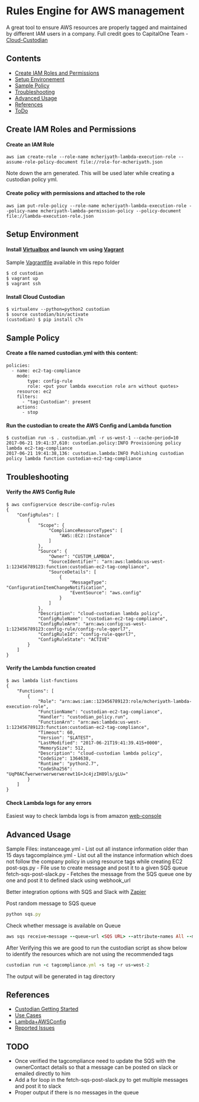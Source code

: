 Rules Engine for AWS management
===============================
A great tool to ensure AWS resources are properly tagged and maintained by different IAM users in a company.
Full credit goes to CapitalOne Team - [Cloud-Custodian](https://github.com/capitalone/cloud-custodian)

## Contents
* [Create IAM Roles and Permissions](#create-iam-roles)
* [Setup Environement](#setup-environment)
* [Sample Policy](#sample-policy)
* [Troubleshooting](#troubleshooting)
* [Advanced Usage](#advaned-usage)
* [References](#references)
* [ToDo](#todo)

## Create IAM Roles and Permissions
#### Create an IAM Role
```
aws iam create-role --role-name mcheriyath-lambda-execution-role --assume-role-policy-document file://role-for-mcheriyath.json
```

Note down the arn generated. This will be used later while creating a custodian policy yml.

#### Create policy with permissions and attached to the role 
```
aws iam put-role-policy --role-name mcheriyath-lambda-execution-role --policy-name mcheriyath-lambda-permission-policy --policy-document file://lambda-execution-role.json
```


## Setup Environment

#### Install [Virtualbox](https://www.virtualbox.org/wiki/Downloads) and launch vm using [Vagrant](https://www.vagrantup.com/downloads.html) <br>
Sample [Vagrantfile](https://raw.githubusercontent.com/mcheriyath/helper-scripts/master/custodian/Vagrantfile) available in this repo folder
```
$ cd custodian
$ vagrant up
$ vagrant ssh
```

#### Install Cloud Custodian
```
$ virtualenv --python=python2 custodian
$ source custodian/bin/activate
(custodian) $ pip install c7n
```

## Sample Policy
#### Create a file named custodian.yml with this content:
```
policies:
  - name: ec2-tag-compliance
    mode:
        type: config-rule
        role: <put your lambda execution role arn without quotes>
    resource: ec2
    filters:
      - "tag:Custodian": present
    actions:
      - stop
```
#### Run the custodian to create the AWS Config and Lambda function
```
$ custodian run -s . custodian.yml -r us-west-1 --cache-period=10
2017-06-21 19:41:37,610: custodian.policy:INFO Provisioning policy lambda ec2-tag-compliance
2017-06-21 19:41:38,136: custodian.lambda:INFO Publishing custodian policy lambda function custodian-ec2-tag-compliance
```

## Troubleshooting
#### Verify the AWS Config Rule
```
$ aws configservice describe-config-rules
{
    "ConfigRules": [
        {
            "Scope": {
                "ComplianceResourceTypes": [
                    "AWS::EC2::Instance"
                ]
            },
            "Source": {
                "Owner": "CUSTOM_LAMBDA",
                "SourceIdentifier": "arn:aws:lambda:us-west-1:123456789123:function:custodian-ec2-tag-compliance",
                "SourceDetails": [
                    {
                        "MessageType": "ConfigurationItemChangeNotification",
                        "EventSource": "aws.config"
                    }
                ]
            },
            "Description": "cloud-custodian lambda policy",
            "ConfigRuleName": "custodian-ec2-tag-compliance",
            "ConfigRuleArn": "arn:aws:config:us-west-1:123456789123:config-rule/config-rule-qqerl7",
            "ConfigRuleId": "config-rule-qqerl7",
            "ConfigRuleState": "ACTIVE"
        }
    ]
}
```

#### Verify the Lambda function created
```
$ aws lambda list-functions
{
    "Functions": [
        {
            "Role": "arn:aws:iam::123456789123:role/mcheriyath-lambda-execution-role",
            "FunctionName": "custodian-ec2-tag-compliance",
            "Handler": "custodian_policy.run",
            "FunctionArn": "arn:aws:lambda:us-west-1:123456789123:function:custodian-ec2-tag-compliance",
            "Timeout": 60,
            "Version": "$LATEST",
            "LastModified": "2017-06-21T19:41:39.415+0000",
            "MemorySize": 512,
            "Description": "cloud-custodian lambda policy",
            "CodeSize": 1364638,
            "Runtime": "python2.7",
            "CodeSha256": "UqP0ACfwerwerwerwerwerewt1G+Jc4jzIH89ls/gLU="
        }
    ]
}
```

#### Check Lambda logs for any errors

Easiest way to check lambda logs is from amazon [web-console](http://docs.aws.amazon.com/lambda/latest/dg/monitoring-functions-logs.html)


## Advanced Usage
Sample Files:
instanceage.yml - List out all instance information older than 15 days
tagcomplaince.yml - List out all the instance information which does not follow the company policy in using resource tags while creating EC2
post-sqs.py - File use to create message and post it to a given SQS queue
fetch-sqs-post-slack.py - Fetches the message from the SQS queue one by one and post it to defined slack using webhook_url

Better integration options with SQS and Slack with [Zapier](https://zapier.com/zapbook/amazon-sqs/slack/)

Post random message to SQS queue
````ruby
python sqs.py
````

Check whether message is available on Queue
````ruby
aws sqs receive-message --queue-url <SQS URL> --attribute-names All --message-attribute-names All --max-number-of-messages 10
````

After Verifying this we are good to run the custodian script as show below to identify the resources which are not using the recommended tags
````ruby
custodian run -c tagcompliance.yml -s tag -r us-west-2
````

The output will be generated in tag directory 

## References

* [Custodian Getting Started](http://www.capitalone.io/cloud-custodian/docs/quickstart/index.html) <br>
* [Use Cases](http://www.capitalone.io/cloud-custodian/docs/usecases/index.html) <br>
* [Lambda+AWSConfig](http://www.capitalone.io/cloud-custodian/docs/policy/lambda.html#config-rules) <br>
* [Reported Issues](https://github.com/capitalone/cloud-custodian/issues/1311)

## TODO
- Once verified the tagcompliance need to update the SQS with the ownerContact details so that a message can be posted on slack or emailed directly to him
- Add a for loop in the fetch-sqs-post-slack.py to get multiple messages and post it to slack
- Proper output if there is no messages in the queue
